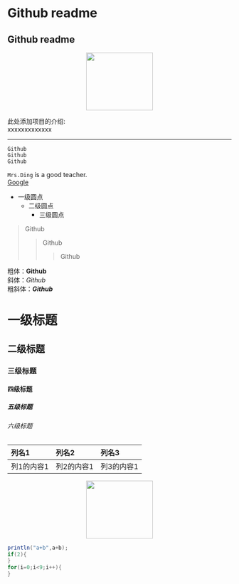 Github readme
=====
Github readme
----
<div align=center>
  <img width="150" height="130" src="https://github.com/IVC-Projects/text/raw/master/Github.jpg" /> 
</div>


此处添加项目的介绍:<br>
xxxxxxxxxxxxx

---
    Github  
    Github  
    Github  

`Mrs.Ding` is a good teacher.<br>
[Google](https://www.google.com/ "悬停显示")<br>
* 一级圆点<br>
  * 二级圆点<br>
    * 三级圆点<br>
    
>Github  
>>Github  
>>>Github

粗体：**Github**<br>
斜体：*Github*<br>
粗斜体：***Github***

# 一级标题
## 二级标题
### 三级标题
#### 四级标题
##### 五级标题
###### 六级标题

|列名1|列名2|列名3|
|:---|:---|:---|
|列1的内容1|列2的内容1|列3的内容1|<br>

<div align=center>
<img width="150" height="130" src="https://s3.ifanr.com/wp-content/uploads/2014/02/forktocat_600x375.jpg!720" /> 
</div>

```java
println("a+b",a+b);
if(2){
}
for(i=0;i<9;i++){
}
```


